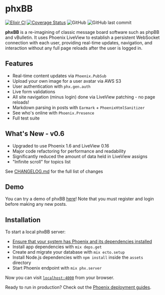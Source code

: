# phxBB
[![Elixir CI](https://github.com/APB9785/phxBB/actions/workflows/elixir.yml/badge.svg)](https://github.com/APB9785/phxBB/actions/workflows/elixir.yml)
[![Coverage Status](https://coveralls.io/repos/github/APB9785/phxBB/badge.svg?branch=master)](https://coveralls.io/github/APB9785/phxBB?branch=master)
![GitHub](https://img.shields.io/github/license/APB9785/phxBB)
![GitHub last commit](https://img.shields.io/github/last-commit/APB9785/phxBB)

**phxBB** is a re-imagining of classic message board software such as phpBB and vBulletin.  It uses Phoenix LiveView to establish a persistent WebSocket connection with each user, providing real-time updates, navigation, and interaction without any full page reloads after the user is logged in.  

## Features

- Real-time content updates via `Phoenix.PubSub`
- Upload your own image for a user avatar via AWS S3
- User authentication with `phx.gen.auth`
- Live form validations
- All site navigation (minus login) done via LiveView patching - no page reloads!
- Markdown parsing in posts with `Earmark` + `PhoenixHtmlSanitizer`
- See who's online with `Phoenix.Presence`
- Full test suite

## What's New - v0.6

- Upgraded to use Phoenix 1.6 and LiveView 0.16
- Major code refactoring for performance and readability
- Significantly reduced the amount of data held in LiveView assigns
- "Infinite scroll" for topics list

See [CHANGELOG.md](https://github.com/APB9785/phxBB/blob/master/CHANGELOG.md) for the full list of changes

## Demo

You can try a demo of phxBB [here](https://phxbb.herokuapp.com/forum)! Note that you must register and login before making any new posts.

## Installation   

To start a local phxBB server:
  * [Ensure that your system has Phoenix and its dependencies installed](https://hexdocs.pm/phoenix/installation.html)
  * Install app dependencies with `mix deps.get`
  * Create and migrate your database with `mix ecto.setup`
  * Install Node.js dependencies with `npm install` inside the `assets` directory
  * Start Phoenix endpoint with `mix phx.server`

Now you can visit [`localhost:4000`](http://localhost:4000) from your browser.

Ready to run in production? Check out the [Phoenix deployment guides](https://hexdocs.pm/phoenix/deployment.html).
